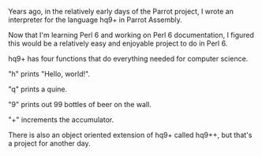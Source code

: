 Years ago, in the relatively early days of the Parrot project, I wrote an
interpreter for the language hq9+ in Parrot Assembly.

Now that I'm learning Perl 6 and working on Perl 6 documentation, I figured
this would be a relatively easy and enjoyable project to do in Perl 6.

hq9+ has four functions that do everything needed for computer science.

"h" prints "Hello, world!".

"q" prints a quine.

"9" prints out 99 bottles of beer on the wall.

"+" increments the accumulator.

There is also an object oriented extension of hq9+ called hq9++, but that's a
project for another day.
